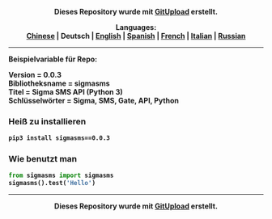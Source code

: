 <p align="center"><b>Dieses Repository wurde mit <a href="http://127.0.0.1:3000">GitUpload</a> erstellt.</p>

<p align="center"><b>Languages:</b><br /><a href="https://github.com/markolofsen/sigmasms/blob/master/README_cn.md">Chinese</a> | <b>Deutsch</b> | <a href="https://github.com/markolofsen/sigmasms/blob/master/README.md">English</a> | <a href="https://github.com/markolofsen/sigmasms/blob/master/README_es.md">Spanish</a> | <a href="https://github.com/markolofsen/sigmasms/blob/master/README_fr.md">French</a> | <a href="https://github.com/markolofsen/sigmasms/blob/master/README_it.md">Italian</a> | <a href="https://github.com/markolofsen/sigmasms/blob/master/README_ru.md">Russian</a></p>

---

Beispielvariable für Repo: 

Version = 0.0.3 <br />
Bibliotheksname = sigmasms <br />
Titel = Sigma SMS API (Python 3) <br />
Schlüsselwörter = Sigma, SMS, Gate, API, Python <br />

### Heiß zu installieren

```sh
pip3 install sigmasms==0.0.3
```


### Wie benutzt man

```python
from sigmasms import sigmasms
sigmasms().test('Hello')
```



---

<p align="center"><b>Dieses Repository wurde mit <a href="http://127.0.0.1:3000">GitUpload</a> erstellt.</p>